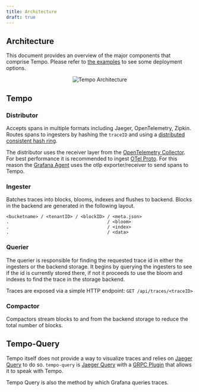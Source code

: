 ```yaml
---
title: Architecture
draft: true
---
```


## Architecture

This document provides an overview of the major components that comprise Tempo.  Please refer to [the examples](https://github.com/grafana/tempo/tree/master/example) to see some deployment options.

<p align="center"><img src="../tempo_arch.png" alt="Tempo Architecture"></p>

## Tempo

### Distributor

Accepts spans in multiple formats including Jaeger, OpenTelemetry, Zipkin.
Routes spans to ingesters by hashing the `traceID` and using a [distributed consistent hash ring](consistent-hash-ring/).

The distributor uses the receiver layer from the [OpenTelemetry Collector](https://github.com/open-telemetry/opentelemetry-collector).
For best performance it is recommended to ingest [OTel Proto](https://github.com/open-telemetry/opentelemetry-proto).  For this reason
the [Grafana Agent](https://github.com/grafana/agent) uses the otlp exporter/receiver to send spans to Tempo.

### Ingester

Batches traces into blocks, blooms, indexes and flushes to backend.  Blocks in the backend are generated in the following layout.

```
<bucketname> / <tenantID> / <blockID> / <meta.json>
.                                     / <bloom>
.                                     / <index>
.                                     / <data>
```

### Querier

The querier is responsible for finding the requested trace id in either the ingesters or the backend storage.  It begins by querying the ingesters to see if the id is currently stored there, if not it proceeds to use the bloom and indexes to find the trace in the storage backend.

Traces are exposed via a simple HTTP endpoint:
`GET /api/traces/<traceID>`

### Compactor

Compactors stream blocks to and from the backend storage to reduce the total number of blocks.

## Tempo-Query
Tempo itself does not provide a way to visualize traces and relies on [Jaeger Query](https://www.jaegertracing.io/docs/1.19/deployment/#query-service--ui) to do so.  `tempo-query` is [Jaeger Query](https://www.jaegertracing.io/docs/1.19/deployment/#query-service--ui) with a [GRPC Plugin](https://github.com/jaegertracing/jaeger/tree/master/plugin/storage/grpc) that allows it to speak with Tempo.

Tempo Query is also the method by which Grafana queries traces.
